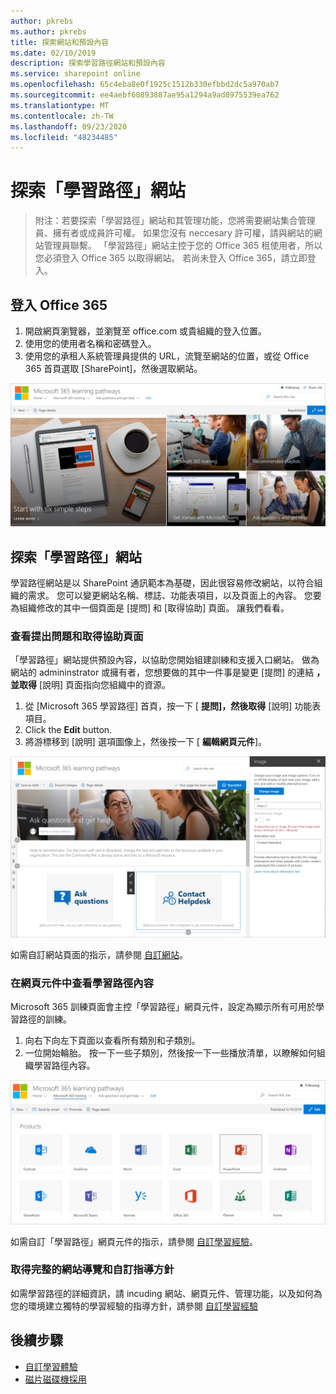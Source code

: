 ```yaml
---
author: pkrebs
ms.author: pkrebs
title: 探索網站和預設內容
ms.date: 02/10/2019
description: 探索學習路徑網站和預設內容
ms.service: sharepoint online
ms.openlocfilehash: 65c4eba8e0f1925c1512b330efbbd2dc5a970ab7
ms.sourcegitcommit: ee4aebf60893887ae95a1294a9ad8975539ea762
ms.translationtype: MT
ms.contentlocale: zh-TW
ms.lasthandoff: 09/23/2020
ms.locfileid: "48234485"
---
```

# <a name="explore-the-learning-pathways-site"></a>探索「學習路徑」網站

> 附注：若要探索「學習路徑」網站和其管理功能，您將需要網站集合管理員、擁有者或成員許可權。 如果您沒有 neccesary 許可權，請與網站的網站管理員聯繫。 「學習路徑」網站主控于您的 Office 365 租使用者，所以您必須登入 Office 365 以取得網站。 若尚未登入 Office 365，請立即登入。 

## <a name="sign-in-to-office-365"></a>登入 Office 365 

1.  開啟網頁瀏覽器，並瀏覽至 office.com 或貴組織的登入位置。 
2.  使用您的使用者名稱和密碼登入。
3.  使用您的承租人系統管理員提供的 URL，流覽至網站的位置，或從 Office 365 首頁選取 [SharePoint]，然後選取網站。 

![cg-introducing.png](media/cg-introducing.png)

## <a name="explore-the-learning-pathways-site"></a>探索「學習路徑」網站

學習路徑網站是以 SharePoint 通訊範本為基礎，因此很容易修改網站，以符合組織的需求。 您可以變更網站名稱、標誌、功能表項目，以及頁面上的內容。 您要為組織修改的其中一個頁面是 [提問] 和 [取得協助] 頁面。 讓我們看看。

### <a name="view-the-ask-questions-and-get-help-page"></a>查看提出問題和取得協助頁面

「學習路徑」網站提供預設內容，以協助您開始組建訓練和支援入口網站。 做為網站的 admininstrator 或擁有者，您想要做的其中一件事是變更 [提問] 的連結 **，並取得** [說明] 頁面指向您組織中的資源。 

1.  從 [Microsoft 365 學習路徑] 首頁，按一下 [ **提問]，然後取得** [說明] 功能表項目。
2.  Click the **Edit** button.
3.  將游標移到 [說明] 選項圖像上，然後按一下 [ **編輯網頁元件**]。

![cg-edithelp.png](media/cg-edithelp.png)

如需自訂網站頁面的指示，請參閱 [自訂網站](custom_edithelp.md)。

### <a name="view-the-learning-pathways-content-in-the-web-part"></a>在網頁元件中查看學習路徑內容
Microsoft 365 訓練頁面會主控「學習路徑」網頁元件，設定為顯示所有可用於學習路徑的訓練。 

1. 向右下向左下頁面以查看所有類別和子類別。
2. 一位開始輪胎。 按一下一些子類別，然後按一下一些播放清單，以瞭解如何組織學習路徑內容。 

![cg-gotoall.png](media/cg-gotoall.png)

如需自訂「學習路徑」網頁元件的指示，請參閱 [自訂學習經驗](custom_overview.md)。

### <a name="get-a-complete-site-tour-and-customization-guidance"></a>取得完整的網站導覽和自訂指導方針
如需學習路徑的詳細資訊，請 incuding 網站、網頁元件、管理功能，以及如何為您的環境建立獨特的學習經驗的指導方針，請參閱 [自訂學習經驗](custom_overview.md)

## <a name="next-steps"></a>後續步驟
- [自訂學習體驗](custom_overview.md)
- [磁片磁碟機採用](driveadoption.md) 
